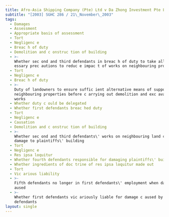 ```yaml
---
title: Afro-Asia Shipping Company (Pte) Ltd v Da Zhong Investment Pte Ltd and Others
subtitle: "[2003] SGHC 286 / 21\_November\_2003"
tags:
  - Damages
  - Assessment
  - Appropriate basis of assessment
  - Tort
  - Negligenc e
  - Breac h of duty
  - Demolition and c onstruc tion of building
  - >-
    Whether sec ond and third defendants in breac h of duty to take all nec
    essary prec autions to reduc e impac t of works on neighbouring properties
  - Tort
  - Negligenc e
  - Breac h of duty
  - >-
    Duty of landowners to ensure suffic ient alternative means of support for
    neighbouring properties before c arrying out demolition and exc avation
    works
  - Whether duty c ould be delegated
  - Whether first defendants breac hed duty
  - Tort
  - Negligenc e
  - Causation
  - Demolition and c onstruc tion of building
  - >-
    Whether sec ond and third defendants\' works on neighbouring land c aused
    damage to plaintiffs\' building
  - Tort
  - Negligenc e
  - Res ipsa loquitur
  - Whether fourth defendants responsible for damaging plaintiffs\' building
  - Whether ingredients of doc trine of res ipsa loquitur made out
  - Tort
  - Vic arious liability
  - >-
    Fifth defendants no longer in first defendants\' employment when damage c
    aused
  - >-
    Whether first defendants vic ariously liable for damage c aused by fifth
    defendants
layout: single
---
```


